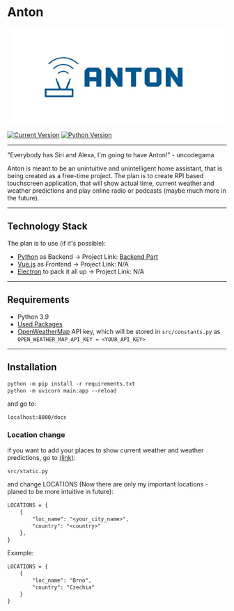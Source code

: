 # Anton

<p align="center">
  <a href="https://github.com/uncodegama/Anton"><img src="https://github.com/uncodegama/Anton/blob/master/static/Anton_logo.JPG?raw=true" alt="Anton"></a>
</p>

[![Current Version](https://img.shields.io/badge/version-1.0.0-green.svg)](https://github.com/uncodegama/Anton) [![Python Version](https://img.shields.io/badge/python-3.9-green)](https://www.python.org/downloads/release/python-396/) 

---
"Everybody has Siri and Alexa, I'm going to have Anton!" - uncodegama

Anton is meant to be an unintuitive and unintelligent home assistant, that is being created as a free-time project. The plan is to create RPI based touchscreen application, that will show actual time, current weather and weather predictions and play online radio or podcasts (maybe much more in the future).

---
## Technology Stack
The plan is to use (if it's possible):
 * <a href="https://www.python.org/">Python</a> as Backend -> Project Link: <a href="https://github.com/uncodegama/Anton"> Backend Part </a>
 * <a href="https://vuejs.org/">Vue.js</a> as Frontend -> Project Link: N/A
 * <a href="https://www.electronjs.org/">Electron</a> to pack it all up -> Project Link: N/A
 
---
## Requirements

* Python 3.9
* <a href="https://github.com/uncodegama/Anton/blob/master/requirements.txt"> Used Packages </a>
* <a href="https://openweathermap.org/">OpenWeatherMap</a> API key, which will be stored in ```src/constants.py``` as ```OPEN_WEATHER_MAP_API_KEY = <YOUR_API_KEY>```

---
## Installation
```
python -m pip install -r requirements.txt
python -m uvicorn main:app --reload
```

and go to:
```
localhost:8000/docs
```

### Location change

if you want to add your places to show current weather and weather predictions, go to <a href="https://github.com/uncodegama/Anton/blob/master/src/static.py">(link)</a>:
```
src/static.py
```

and change LOCATIONS (Now there are only my important locations - planed to be more intuitive in future):
```
LOCATIONS = {
    {
        "loc_name": "<your_city_name>",
        "country": "<country>"
    },
}
```

Example:
```
LOCATIONS = {
    {
        "loc_name": "Brno",
        "country": "Czechia"
    }
}
```



